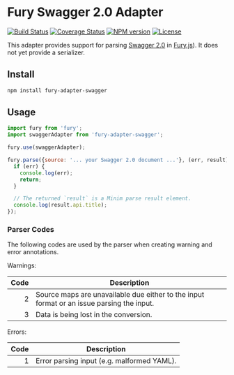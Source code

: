 # Fury Swagger 2.0 Adapter

[![Build Status](https://img.shields.io/travis/apiaryio/fury-adapter-swagger.svg)](https://travis-ci.org/apiaryio/fury-adapter-swagger) [![Coverage Status](https://img.shields.io/coveralls/apiaryio/fury-adapter-swagger.svg)](https://coveralls.io/r/apiaryio/fury-adapter-swagger) [![NPM version](https://img.shields.io/npm/v/fury-adapter-swagger.svg)](https://www.npmjs.org/package/fury-adapter-swagger) [![License](https://img.shields.io/npm/l/fury-adapter-swagger.svg)](https://www.npmjs.org/package/fury-adapter-swagger)

This adapter provides support for parsing [Swagger 2.0](http://swagger.io/) in [Fury.js](https://github.com/apiaryio/fury.js)). It does not yet provide a serializer.

## Install

```sh
npm install fury-adapter-swagger
```

## Usage

```js
import fury from 'fury';
import swaggerAdapter from 'fury-adapter-swagger';

fury.use(swaggerAdapter);

fury.parse({source: '... your Swagger 2.0 document ...'}, (err, result) => {
  if (err) {
    console.log(err);
    return;
  }

  // The returned `result` is a Minim parse result element.
  console.log(result.api.title);
});
```

### Parser Codes

The following codes are used by the parser when creating warning and error annotations.

Warnings:

Code | Description
---: | -----------
   2 | Source maps are unavailable due either to the input format or an issue parsing the input.
   3 | Data is being lost in the conversion.

Errors:

Code | Description
---: | -----------
   1 | Error parsing input (e.g. malformed YAML).
